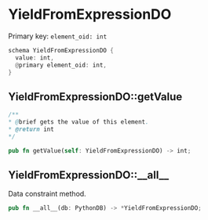 # YieldFromExpressionDO

Primary key: `element_oid: int`

```rust
schema YieldFromExpressionDO {
  value: int,
  @primary element_oid: int,
}
```
## YieldFromExpressionDO::getValue

```java
/**
* @brief gets the value of this element.
* @return int
*/
```
```rust
pub fn getValue(self: YieldFromExpressionDO) -> int;
```
## YieldFromExpressionDO::\_\_all\_\_

Data constraint method.

```rust
pub fn __all__(db: PythonDB) -> *YieldFromExpressionDO;
```
